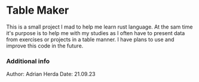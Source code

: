 # Table Maker
This is a small project I mad to help me learn rust language.
At the sam time it's purpose is to help me with my studies as I often have to present data
from exercises or projects in a table manner. I have plans to use and improve this code in the future.

### Additional info
Author: Adrian Herda
Date: 21.09.23